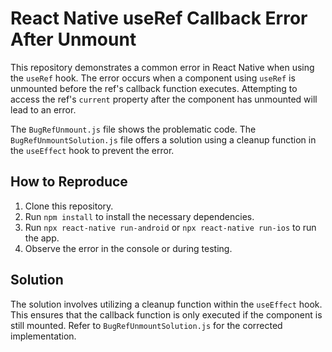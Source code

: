 # React Native useRef Callback Error After Unmount

This repository demonstrates a common error in React Native when using the `useRef` hook.  The error occurs when a component using `useRef` is unmounted before the ref's callback function executes. Attempting to access the ref's `current` property after the component has unmounted will lead to an error.

The `BugRefUnmount.js` file shows the problematic code. The `BugRefUnmountSolution.js` file offers a solution using a cleanup function in the `useEffect` hook to prevent the error.

## How to Reproduce

1. Clone this repository.
2. Run `npm install` to install the necessary dependencies.
3. Run `npx react-native run-android` or `npx react-native run-ios` to run the app.
4. Observe the error in the console or during testing.

## Solution

The solution involves utilizing a cleanup function within the `useEffect` hook.  This ensures that the callback function is only executed if the component is still mounted.  Refer to `BugRefUnmountSolution.js` for the corrected implementation.